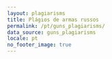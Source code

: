```yaml
---
layout: plagiarisms
title: Plágios de armas russos
permalink: /pt/guns_plagiarisms/
data_source: guns_plagiarisms
locale: pt
no_footer_image: true
---
```


